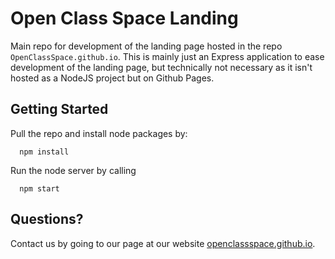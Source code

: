 # Open Class Space Landing
Main repo for development of the landing page hosted in the repo `OpenClassSpace.github.io`.
This is mainly just an Express application to ease development of the landing page, but
technically not necessary as it isn't hosted as a NodeJS project but on Github Pages.

## Getting Started
Pull the repo and install node packages by:

```
  npm install
```

Run the node server by calling

```
  npm start
```

## Questions?
Contact us by going to our page at our website [openclassspace.github.io](http://openclassspace.github.io).
